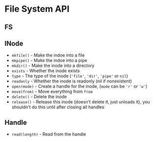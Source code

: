 # File System API

## FS

## INode
- `mkfile()` - Make the indoe into a file
- `mkpipe()` - Make the indoe into a pipe
- `mkdir()` - Make the inode into a directory
- `exists` - Whether the inode exists
- `type` - The type of the inode (`'file'`, `'dir'`, `'pipe'` or `nil`)
- `readonly` - Whether the inode is readonly (nil if nonexistent)
- `open(mode)` - Create a handle for the inode, (`mode` can be `'r'` or `'w'`)
- `move(from)` - Move everything from `from`
- `delete()` - Delete the inode
- `release()` - Release this inode (doesn't delete it, just unloads it), you shouldn't do this until after closing all handles

## Handle
- `read(length)` - Read from the handle